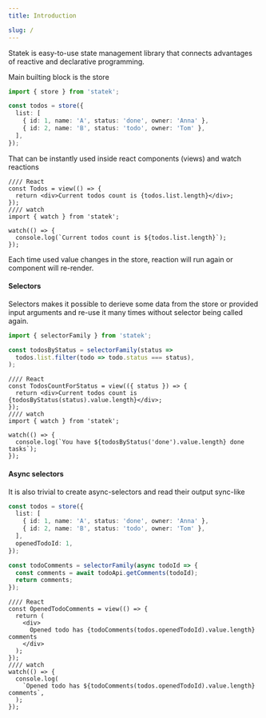 ```yaml
---
title: Introduction

slug: /
---
```


Statek is easy-to-use state management library that connects advantages of reactive and declarative programming.

Main builting block is the store

```ts
import { store } from 'statek';

const todos = store({
  list: [
    { id: 1, name: 'A', status: 'done', owner: 'Anna' },
    { id: 2, name: 'B', status: 'todo', owner: 'Tom' },
  ],
});
```

That can be instantly used inside react components (views) and watch reactions

```tsx examples
//// React
const Todos = view(() => {
  return <div>Current todos count is {todos.list.length}</div>;
});
//// watch
import { watch } from 'statek';

watch(() => {
  console.log(`Current todos count is ${todos.list.length}`);
});
```

Each time used value changes in the store, reaction will run again or component will re-render.

#### Selectors

Selectors makes it possible to derieve some data from the store or provided input arguments and re-use it many times without selector being called again.

```ts
import { selectorFamily } from 'statek';

const todosByStatus = selectorFamily(status =>
  todos.list.filter(todo => todo.status === status),
);
```

```tsx examples
//// React
const TodosCountForStatus = view(({ status }) => {
  return <div>Current todos count is {todosByStatus(status).value.length}</div>;
});
//// watch
import { watch } from 'statek';

watch(() => {
  console.log(`You have ${todosByStatus('done').value.length} done tasks`);
});
```

#### Async selectors

It is also trivial to create async-selectors and read their output sync-like

```ts
const todos = store({
  list: [
    { id: 1, name: 'A', status: 'done', owner: 'Anna' },
    { id: 2, name: 'B', status: 'todo', owner: 'Tom' },
  ],
  openedTodoId: 1,
});

const todoComments = selectorFamily(async todoId => {
  const comments = await todoApi.getComments(todoId);
  return comments;
});
```

```tsx examples
//// React
const OpenedTodoComments = view(() => {
  return (
    <div>
      Opened todo has {todoComments(todos.openedTodoId).value.length} comments
    </div>
  );
});
//// watch
watch(() => {
  console.log(
    `Opened todo has ${todoComments(todos.openedTodoId).value.length} comments`,
  );
});
```
